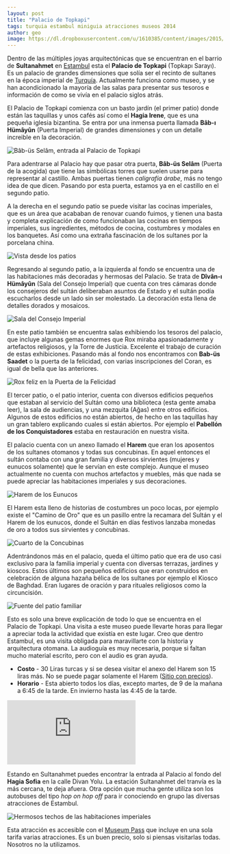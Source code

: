 ```yaml
---
layout: post
title: "Palacio de Topkapi"
tags: turquia estambul miniguia atracciones museos 2014
author: geo
image: https://dl.dropboxusercontent.com/u/1610385/content/images/2015/05/2014-12-19-11-17-43.jpg
---
```

Dentro de las múltiples joyas arquitectónicas que se encuentran en el barrio de **Sultanahmet** en [Estambul](/tag/estambul) esta el **Palacio de Topkapi** (Topkapı Sarayı). Es un palacio de grandes dimensiones que solía ser el recinto de sultanes en la época imperial de [Turquía](/tag/turquia). Actualmente funciona como museo, y se han acondicionado la mayoría de las salas para presentar sus tesoros e información de como se vivía en el palacio siglos atrás.

El Palacio de Topkapi comienza con un basto jardín (el primer patio) donde están las taquillas y unos cafés así como el **Hagia Irene**, que es una pequeña iglesia bizantina. Se entra por una inmensa puerta llamada **Bâb-ı Hümâyûn** (Puerta Imperial) de grandes dimensiones y con un detalle increible en la decoración.

![Bâb-üs Selâm, entrada al Palacio de Topkapi](https://dl.dropboxusercontent.com/u/1610385/content/images/2015/05/2014-12-19-08-49-16.jpg)

Para adentrarse al Palacio hay que pasar otra puerta, **Bâb-üs Selâm** (Puerta de la acogida) que tiene las simbólicas torres que suelen usarse para representar al castillo. Ambas puertas tienen *caligrafía árabe*, más no tengo idea de que dicen. Pasando por esta puerta, estamos ya en el castillo en el segundo patio. 

A la derecha en el segundo patio se puede visitar las cocinas imperiales, que es un área que acababan de renovar cuando fuimos, y tienen una basta y completa explicación de como funcionaban las cocinas en tiempos imperiales, sus ingredientes, métodos de cocina, costumbres y modales en los banquetes. Así como una extraña fascinación de los sultanes por la porcelana china.

![Vista desde los patios](https://dl.dropboxusercontent.com/u/1610385/content/images/2015/05/2014-12-19-09-16-58.jpg)

Regresando al segundo patio, a la izquierda al fondo se encuentra una de las habitaciones más decoradas y hermosas del Palacio. Se trata de **Dîvân-ı Hümâyûn** (Sala del Consejo Imperial) que cuenta con tres cámaras donde los consejeros del sultán deliberaban asuntos de Estado y el sultán podía escucharlos desde un lado sin ser molestado. La decoración esta llena de detalles dorados y mosaicos.

![Sala del Consejo Imperial](https://dl.dropboxusercontent.com/u/1610385/content/images/2015/05/2014-12-19-09-32-27.jpg)

En este patio también se encuentra salas exhibiendo los tesoros del palacio, que incluye algunas gemas enormes que Rox miraba apasionadamente y artefactos religiosos, y la Torre de Justicia. Excelente el trabajo de curación de estas exhibiciones. Pasando más al fondo nos encontramos con **Bab-üs Saadet** o la puerta de la felicidad, con varias inscripciones del Coran, es igual de bella que las anteriores.

![Rox feliz en la Puerta de la Felicidad](https://dl.dropboxusercontent.com/u/1610385/content/images/2015/05/2014-12-19-09-11-19.jpg)

El tercer patio, o el patio interior, cuenta con diversos edificios pequeños que estaban al servicio del Sultán como una biblioteca (esta gente amaba leer), la sala de audiencias, y una mezquita (Ağas) entre otros edificios. Algunos de estos edificios no están abiertos, de hecho en las taquillas hay un gran tablero explicando cuales si están abiertos. Por ejemplo el **Pabellón de los Conquistadores** estaba en restauración en nuestra visita.

El palacio cuenta con un anexo llamado el **Harem** que eran los aposentos de los sultanes otomanos y todas sus concubinas. En aquel entonces el sultán contaba con una gran familia y diversos sirvientes (mujeres y eunucos solamente) que le servían en este complejo. Aunque el museo actualmente no cuenta con muchos artefactos y muebles, más que nada se puede apreciar las habitaciones imperiales y sus decoraciones.

![Harem de los Eunucos](https://dl.dropboxusercontent.com/u/1610385/content/images/2015/05/2014-12-19-09-55-43.jpg)

El Harem esta lleno de historias de costumbres un poco locas, por ejemplo existe el "Camino de Oro" que es un pasillo entre la recamara del Sultán y el Harem de los eunucos, donde el Sultán en días festivos lanzaba monedas de oro a todos sus sirvientes y concubinas.

![Cuarto de la Concubinas](https://dl.dropboxusercontent.com/u/1610385/content/images/2015/05/2014-12-19-10-00-27.jpg)

Adentrándonos más en el palacio, queda el último patio que era de uso casi exclusivo para la familia imperial y cuenta con diversas terrazas, jardines y kioscos. Estos últimos son pequeños edificios que eran construidos en celebración de alguna hazaña bélica de los sultanes por ejemplo el Kiosco de Baghdad. Eran lugares de oración y para rituales religiosos como la circuncisión. 

![Fuente del patio familiar](https://dl.dropboxusercontent.com/u/1610385/content/images/2015/05/2014-12-19-10-46-23.jpg)

Esto es solo una breve explicación de todo lo que se encuentra en el Palacio de Topkapi. Una visita a este museo puede llevarte horas para llegar a apreciar toda la actividad que existía en este lugar. Creo que dentro Estambul, es una visita obligada para maravillarte con la historia y arquitectura otomana. La audioguía es muy necesaria, porque si faltan mucho material escrito, pero con el audio es gran ayuda.

* **Costo** - 30 Liras turcas y si se desea visitar el anexo del Harem son 15 liras más. No se puede pagar solamente el Harem ([Sitio con precios](http://topkapisarayi.gov.tr/en/visit-information)).
* **Horario** - Esta abierto todos los días, excepto martes, de 9 de la mañana a 6:45 de la tarde. En invierno hasta las 4:45 de la tarde.

<div class="embed-responsive embed-responsive-16by9">  
<iframe src="https://www.google.com/maps/embed?pb=!1m14!1m8!1m3!1d3010.627757922773!2d28.983379!3d41.01152!3m2!1i1024!2i768!4f13.1!3m3!1m2!1s0x14cab9b8afa5f833%3A0x15aa1943c3015300!2sTopkapi+Palace+Museum!5e0!3m2!1sen!2smx!4v1431523563360" class="embed-responsive-item" frameborder="0" style="border:0"></iframe>
</div>

Estando en Sultanahmet puedes encontrar la entrada al Palacio al fondo del **Hagia Sofia** en la calle Divan Yolu. La estación Sultanahmet del tranvía es la más cercana, te deja afuera. Otra opción que mucha gente utiliza son los autobuses del tipo *hop on hop off* para ir conociendo en grupo las diversas atracciones de Estambul.

![Hermosos techos de las habitaciones imperiales](https://dl.dropboxusercontent.com/u/1610385/content/images/2015/05/2014-12-19-10-08-11-1.jpg)

Esta atracción es accesible con el [Museum Pass](https://muze.gov.tr/buy_museum_pass) que incluye en una sola tarifa varias atracciones. Es un buen precio, solo si piensas visitarlas todas. Nosotros no la utilizamos.